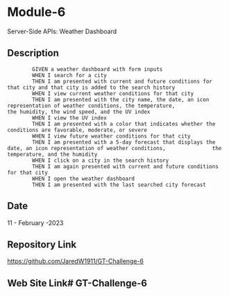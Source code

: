 # Module-6

Server-Side APIs: Weather Dashboard

## Description 

            GIVEN a weather dashboard with form inputs
            WHEN I search for a city
            THEN I am presented with current and future conditions for that city and that city is added to the search history
            WHEN I view current weather conditions for that city
            THEN I am presented with the city name, the date, an icon representation of weather conditions, the temperature,               the humidity, the wind speed, and the UV index
            WHEN I view the UV index
            THEN I am presented with a color that indicates whether the conditions are favorable, moderate, or severe
            WHEN I view future weather conditions for that city
            THEN I am presented with a 5-day forecast that displays the date, an icon representation of weather conditions,               the temperature, and the humidity
            WHEN I click on a city in the search history
            THEN I am again presented with current and future conditions for that city
            WHEN I open the weather dashboard
            THEN I am presented with the last searched city forecast

## Date 

11 - February -2023

## Repository Link

https://github.com/JaredW1911/GT-Challenge-6

## Web Site Link# GT-Challenge-6

